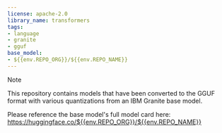 ```yaml
---
license: apache-2.0
library_name: transformers
tags:
- language
- granite
- gguf
base_model:
- ${{env.REPO_ORG}}/${{env.REPO_NAME}}
---
```


> [!NOTE]
> This repository contains models that have been converted to the GGUF format with various quantizations from an IBM Granite base model.
>
> Please reference the base model's full model card here:
> https://huggingface.co/${{env.REPO_ORG}}/${{env.REPO_NAME}}